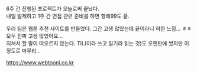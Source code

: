 6주 간 진행된 프로젝트가 오늘로써 끝났다.   
내일 발제하고 1주 간 면접 관련 준비를 하면 항해99도 끝.   

우리 팀은 웹툰 추천 사이트를 만들었다. 그간 고생 많았는데 끝이라니 허한 느낌...
ㅎㅎ
모두 진짜 고생 많았어요...   
지쳐서 할 말이 떠오르지 않는다. TIL(이라 쓰고 일기라 읽는 것)도 오랜만에 썼지만 이 정도로 마무리...   
   
https://www.webtooni.co.kr

